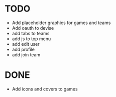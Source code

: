 # TODO
- Add placeholder graphics for games and teams
- Add oauth to devise
- add tabs to teams
- add js to top menu
- add edit user
- add profile
- add join team

# DONE
- Add icons and covers to games